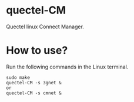# quectel-CM
Quectel linux Connect Manager.

# How to use?
Run the following commands in the Linux terminal.

```
sudo make
quectel-CM -s 3gnet &
or
quectel-CM -s cmnet &
```

